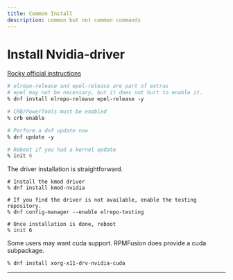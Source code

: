 ```yaml
---
title: Common Install
description: common but not common commands
---
```

# Install Nvidia-driver
[Rocky official instructions](https://forums.rockylinux.org/t/nvidia-drivers-on-rocky-linux/12366)
```graphql
# elrepo-release and epel-release are part of extras
# epel may not be necessary, but it does not hurt to enable it.
% dnf install elrepo-release epel-release -y

# CRB/PowerTools must be enabled
% crb enable

# Perform a dnf update now
% dnf update -y

# Reboot if you had a kernel update
% init 6
```

The driver installation is straightforward.

```shell
# Install the kmod driver
% dnf install kmod-nvidia

# If you find the driver is not available, enable the testing repository.
% dnf config-manager --enable elrepo-testing

# Once installation is done, reboot
% init 6
```

Some users may want cuda support. RPMFusion does provide a cuda subpackage.

```shell
% dnf install xorg-x11-drv-nvidia-cuda
```

---

